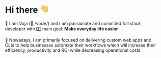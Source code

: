 # Hi there <img src="https://raw.githubusercontent.com/vpetkovic/vpetkovic/main/wave.gif" width="30px">

🧑 I am Voja (👅 /vɔɪæ/) and I am passionate and commited full stack  developer with 1️⃣ main goal: **Make everyday life easier**  

📅 Nowadays, I am primarily focused on delivering custom web apps and CLIs to help businesses automate their workflows which will increase their efficiency, productivity and ROI while decreasing operational costs.

<!-- [![GitHub Stats 📈](https://github-readme-stats.vercel.app/api?username=vpetkovic&count_private=true&show_icons=true)](https://github.com/anuraghazra/github-readme-stats)

[![This week I spent time on:](https://github-readme-stats.vercel.app/api/wakatime?username=vpetkovic)](https://github.com/anuraghazra/github-readme-stats) -->

<!--
**vpetkovic/vpetkovic** is a ✨ _special_ ✨ repository because its `README.md` (this file) appears on your GitHub profile.

Here are some ideas to get you started:

- 🔭 I’m currently working on ...
- 🌱 I’m currently learning ...
- 👯 I’m looking to collaborate on ...
- 🤔 I’m looking for help with ...
- 💬 Ask me about ...
- 📫 How to reach me: ...
- 😄 Pronouns: ...
- ⚡ Fun fact: ...
-->
